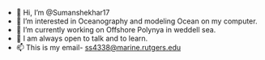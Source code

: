 - 👋 Hi, I’m @Sumanshekhar17
- 👀 I’m interested in Oceanography and modeling Ocean on my computer.
- 🌱 I’m currently working on Offshore Polynya in weddell sea.
- 💞️ I am always open to talk and to learn.
- 📫 This is my email- ss4338@marine.rutgers.edu

<!---
Sumanshekhar17/Sumanshekhar17 is a ✨ special ✨ repository because its `README.md` (this file) appears on your GitHub profile.
You can click the Preview link to take a look at your changes.
--->
